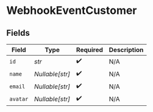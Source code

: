 # WebhookEventCustomer


## Fields

| Field              | Type               | Required           | Description        |
| ------------------ | ------------------ | ------------------ | ------------------ |
| `id`               | *str*              | :heavy_check_mark: | N/A                |
| `name`             | *Nullable[str]*    | :heavy_check_mark: | N/A                |
| `email`            | *Nullable[str]*    | :heavy_check_mark: | N/A                |
| `avatar`           | *Nullable[str]*    | :heavy_check_mark: | N/A                |